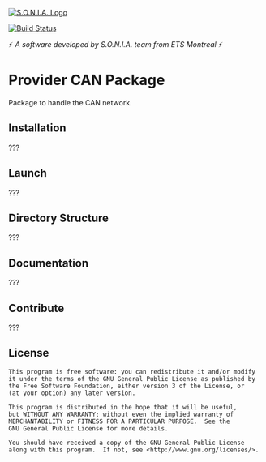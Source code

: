 [![S.O.N.I.A. Logo](http://sonia.etsmtl.ca/wp-content/uploads/logo.jpg)](http://sonia.etsmtl.ca/en/)

[![Build Status](https://travis-ci.org/sonia-auv/provider_can.svg?branch=develop)](https://travis-ci.org/sonia-auv/provider_can)

:zap: *A software developed by S.O.N.I.A. team from ETS Montreal* :zap:

# Provider CAN Package
Package to handle the CAN network.
## Installation

???

## Launch

???

## Directory Structure

???

## Documentation

???

## Contribute

???

## License

    This program is free software: you can redistribute it and/or modify
    it under the terms of the GNU General Public License as published by
    the Free Software Foundation, either version 3 of the License, or
    (at your option) any later version.

    This program is distributed in the hope that it will be useful,
    but WITHOUT ANY WARRANTY; without even the implied warranty of
    MERCHANTABILITY or FITNESS FOR A PARTICULAR PURPOSE.  See the
    GNU General Public License for more details.

    You should have received a copy of the GNU General Public License
    along with this program.  If not, see <http://www.gnu.org/licenses/>.
